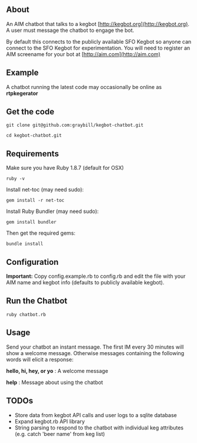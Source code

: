 About
----------------------------
An AIM chatbot that talks to a kegbot [http://kegbot.org](http://kegbot.org). A user must message the chatbot to engage the bot.

By default this connects to the publicly available SFO Kegbot so anyone can connect to the SFO Kegbot for experimentation. You will need to register an AIM screename for your bot at [http://aim.com](http://aim.com)

Example
----------------------------
A chatbot running the latest code may occasionally be online as **rtpkegerator**

Get the code
----------------------------
	git clone git@github.com:graybill/kegbot-chatbot.git
	
	cd kegbot-chatbot.git

Requirements
----------------------------
Make sure you have Ruby 1.8.7 (default for OSX)

	ruby -v

Install net-toc (may need sudo): 

	gem install -r net-toc

Install Ruby Bundler (may need sudo):

	gem install bundler
	
Then get the required gems:

	bundle install

Configuration
----------------------------
**Important:** Copy config.example.rb to config.rb and edit the file with your AIM name and kegbot info (defaults to publicly available kegbot).

Run the Chatbot
----------------------------
	ruby chatbot.rb
	
Usage
----------------------------

Send your chatbot an instant message. The first IM every 30 minutes will show a welcome message. Otherwise messages containing the following words will elicit a response:

**hello, hi, hey, or yo** : A welcome message

**help** : Message about using the chatbot

TODOs
----------------------------
* Store data from kegbot API calls and user logs to a sqlite database
* Expand kegbot.rb API library
* String parsing to respond to the chatbot with individual keg attributes (e.g. catch 'beer name' from keg list)